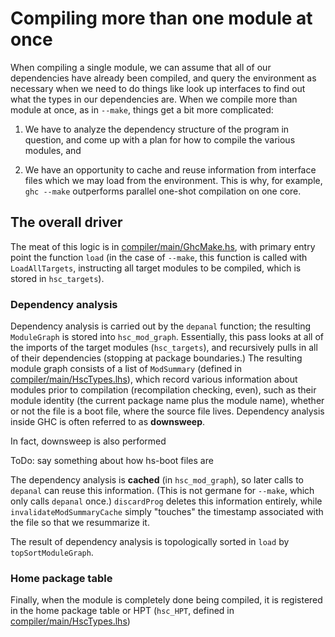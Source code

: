 # Compiling more than one module at once



When compiling a single module, we can assume that all of our dependencies have already been compiled, and query the environment as necessary when we need to do things like look up interfaces to find out what the types in our dependencies are.  When we compile more than module at once, as in `--make`, things get a bit more complicated:


1. We have to analyze the dependency structure of the program in question, and come up with a plan for how to compile the various modules, and

1. We have an opportunity to cache and reuse information from interface files which we may load from the environment.  This is why, for example, `ghc --make` outperforms parallel one-shot compilation on one core.

## The overall driver



The meat of this logic is in [compiler/main/GhcMake.hs](/trac/ghc/browser/ghc/compiler/main/GhcMake.hs), with primary entry point the function `load` (in the case of `--make`, this function is called with `LoadAllTargets`, instructing all target modules to be compiled, which is stored in `hsc_targets`).


### Dependency analysis



Dependency analysis is carried out by the `depanal` function; the resulting `ModuleGraph` is stored into `hsc_mod_graph`. Essentially, this pass looks at all of the imports of the target modules (`hsc_targets`), and recursively pulls in all of their dependencies (stopping at package boundaries.) The resulting module graph consists of a list of `ModSummary` (defined in [compiler/main/HscTypes.lhs](/trac/ghc/browser/ghc/compiler/main/HscTypes.lhs)), which record various information about modules prior to compilation (recompilation checking, even), such as their module identity (the current package name plus the module name), whether or not the file is a boot file, where the source file lives. Dependency analysis inside GHC is often referred to as **downsweep**.



In fact, downsweep is also performed 



ToDo: say something about how hs-boot files are 



The dependency analysis is **cached** (in `hsc_mod_graph`), so later calls to `depanal` can reuse this information. (This is not germane for `--make`, which only calls `depanal` once.)  `discardProg` deletes this information entirely, while `invalidateModSummaryCache` simply "touches" the timestamp associated with the file so that we resummarize it.



The result of dependency analysis is topologically sorted in `load` by `topSortModuleGraph`.


### Home package table



Finally, when the module is completely done being compiled, it is registered in the home package table or HPT (`hsc_HPT`, defined in [compiler/main/HscTypes.lhs](/trac/ghc/browser/ghc/compiler/main/HscTypes.lhs))


